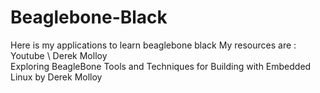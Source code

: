 # Beaglebone-Black
Here is my applications to learn beaglebone black
My resources are : 
Youtube \ Derek Molloy   
Exploring BeagleBone Tools and Techniques for Building with Embedded Linux by Derek Molloy
